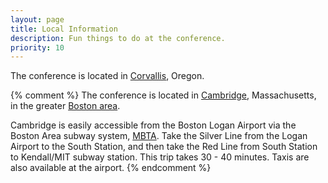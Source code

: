 ```yaml
---
layout: page
title: Local Information
description: Fun things to do at the conference.
priority: 10
---
```


The conference is located in [Corvallis](https://www.visitcorvallis.com/), Oregon. 

{% comment %}
The conference is located in [Cambridge](http://www.cambridgeusa.org), Massachusetts, in the greater [Boston area](http://www.visitboston.org).

Cambridge is easily accessible from the Boston Logan Airport via the Boston Area subway system, [MBTA](http://www.visitboston.org). Take the Silver Line from the Logan Airport to the South Station, and then take the Red Line from South Station to Kendall/MIT subway station. This trip takes 30 - 40 minutes. Taxis are also available at the airport.
{% endcomment %}
